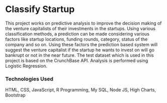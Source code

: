 

# Classify Startup
This project works on predictive analysis to improve the decision making of the venture capitalists 
of their investments in the startups. Using various classification methods, a prediction can be made
considering various factors like startup locations, funding rounds, category, status of the company
and so on. Using these factors the prediction based system will suggest the venture capitalist if the 
startup he wants to invest on will go bankrupt or not in the near future. The test dataset which is used 
in this project is based on the CrunchBase API. Analysis is performed using Logistic Regression.

### Technologies Used
HTML, CSS, JavaScript, R Programming, My SQL, Node JS, High Charts, Bootstrap
